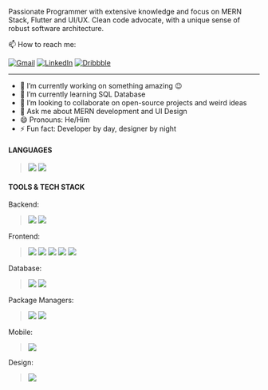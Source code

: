 
Passionate Programmer with extensive knowledge and focus on MERN Stack, Flutter and UI/UX. Clean code advocate, with a unique sense of robust software architecture. 

📫 How to reach me: 

[![Gmail](https://img.shields.io/badge/-GMAIL-D14836?style=for-the-badge&logo=gmail&logoColor=white)](mailto:pappiah00@gmail.com)
[![LinkedIn](https://img.shields.io/badge/-LINKEDIN-0077B5?style=for-the-badge&logo=linkedin&logoColor=white)](https://www.linkedin.com/in/prince-appiah/)
[![Dribbble](https://img.shields.io/badge/-DRIBBBLE-F082AC?style=for-the-badge&logo=dribbble&logoColor=white)](https://dribbble.com/prince-appiah)

---
- 🔭  I’m currently working on something amazing :wink: 
- 🌱  I’m currently learning SQL Database
- 👯  I’m looking to collaborate on open-source projects and weird ideas
- 💬  Ask me about MERN development and UI Design
- 😄  Pronouns: He/Him
- ⚡ Fun fact: Developer by day, designer by night


#### LANGUAGES

> ![](https://img.shields.io/badge/-Javascript-F7DF1E?style=for-the-badge&logo=javascript&logoColor=white)
  ![](https://img.shields.io/badge/-Dart-0175C2?style=for-the-badge&logo=dart&logoColor=white)


#### TOOLS & TECH STACK

  Backend:
 
 > ![](https://img.shields.io/badge/-Node.js-339933?style=for-the-badge&logo=Node.js&logoColor=white)
   ![](https://img.shields.io/badge/-Express-000000?style=for-the-badge&logo=express&logoColor=white)
  
  Frontend:
 > ![](https://img.shields.io/badge/-ReactJS-61DAFB?style=for-the-badge&logo=React&logoColor=white)
   ![](https://img.shields.io/badge/-Redux-764ABC?style=for-the-badge&logo=Redux&logoColor=white)
   ![](https://img.shields.io/badge/-Chakra_UI-319795?style=for-the-badge&logo=chakraui&logoColor=white)
   ![](https://img.shields.io/badge/-Material_UI-0081CB?style=for-the-badge&logo=materialui&logoColor=white)
   ![](https://img.shields.io/badge/-Tailwind_CSS-38B2AC?style=for-the-badge&logo=tailwindcss&logoColor=white)
  
   Database:
 > ![](https://img.shields.io/badge/-MongoDB-47A248?style=for-the-badge&logo=MongoDB&logoColor=white)
   ![](https://img.shields.io/badge/-MySQL-4479A1?style=for-the-badge&logo=MySQL&logoColor=white)
   
   Package Managers:
 > ![](https://img.shields.io/badge/-NPM-CB3837?style=for-the-badge&logo=NPM&logoColor=white)
   ![](https://img.shields.io/badge/-Yarn-2C8EBB?style=for-the-badge&logo=yarn&logoColor=white)
   
   Mobile:
 > ![](https://img.shields.io/badge/-Flutter-02569B?style=for-the-badge&logo=flutter&logoColor=white)
  
   Design:
 > ![](https://img.shields.io/badge/-Figma-F24E1E?style=for-the-badge&logo=figma&logoColor=white)

